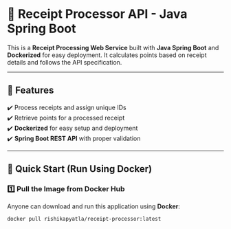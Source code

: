 # 🧾 Receipt Processor API - Java Spring Boot

This is a **Receipt Processing Web Service** built with **Java Spring Boot** and **Dockerized** for easy deployment. It calculates points based on receipt details and follows the API specification.

---

## 📌 Features
✔️ Process receipts and assign unique IDs  
✔️ Retrieve points for a processed receipt  
✔️ **Dockerized** for easy setup and deployment  
✔️ **Spring Boot REST API** with proper validation  

---

## 🚀 Quick Start (Run Using Docker)

### **1️⃣ Pull the Image from Docker Hub**
Anyone can download and run this application using **Docker**:
```sh
docker pull rishikapyatla/receipt-processor:latest

